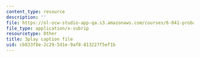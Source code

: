 ```yaml
---
content_type: resource
description: ''
file: https://ol-ocw-studio-app-qa.s3.amazonaws.com/courses/6-041-probabilistic-systems-analysis-and-applied-probability-fall-2010/cb833f8e2c295d1e9af8813227f5ef1b_3MOahpLxj6A.vtt
file_type: application/x-subrip
resourcetype: Other
title: 3play caption file
uid: cb833f8e-2c29-5d1e-9af8-813227f5ef1b
---
```

